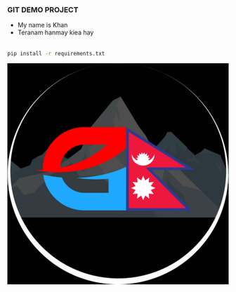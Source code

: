 ### GIT DEMO PROJECT

- My name is Khan
- Teranam hanmay kiea hay

````bash

pip install -r requirements.txt
````
![demo image](./Screenshot/image1.jpg)